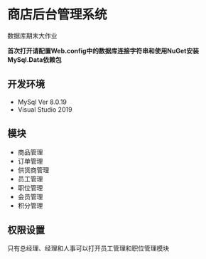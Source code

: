 # 商店后台管理系统

数据库期末大作业

**首次打开请配置Web.config中的数据库连接字符串和使用NuGet安装MySql.Data依赖包**

## 开发环境

- MySql  Ver 8.0.19
- Visual Studio 2019

## 模块

- 商品管理
- 订单管理
- 供货商管理
- 员工管理
- 职位管理
- 会员管理
- 积分管理

## 权限设置

只有总经理、经理和人事可以打开员工管理和职位管理模块